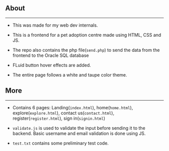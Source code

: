 ## About

---
- This was made for my web dev internals.

- This is a frontend for a pet adoption centre made using HTML, CSS and JS.

- The repo also contains the php file(`send.php`) to send the data from the frontend to the Oracle SQL database

- FLuid button hover effects are added.

- The entire page follows a white and taupe color theme.

## More

---

- Contains 6 pages: Landing(`index.html`), home(`home.html`), explore(`explore.html`), contact us(`contact.html`), register(`register.html`), sign in(`signin.html`)

- `validate.js` is used to validate the input before sending it to the backend. Basic username and email validation is done using JS.

- `test.txt` contains some preliminary test code.
